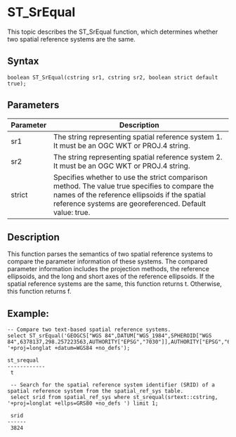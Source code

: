 # ST\_SrEqual

This topic describes the ST\_SrEqual function, which determines whether two spatial reference systems are the same.

## Syntax

```
boolean ST_SrEqual(cstring sr1, cstring sr2, boolean strict default true);
```

## Parameters

|Parameter|Description|
|---------|-----------|
|sr1|The string representing spatial reference system 1. It must be an OGC WKT or PROJ.4 string.|
|sr2|The string representing spatial reference system 2. It must be an OGC WKT or PROJ.4 string.|
|strict|Specifies whether to use the strict comparison method. The value true specifies to compare the names of the reference ellipsoids if the spatial reference systems are georeferenced. Default value: true.|

## Description

This function parses the semantics of two spatial reference systems to compare the parameter information of these systems. The compared parameter information includes the projection methods, the reference ellipsoids, and the long and short axes of the reference ellipsoids. If the spatial reference systems are the same, this function returns t. Otherwise, this function returns f.

## Example:

```
-- Compare two text-based spatial reference systems.
select ST_srEqual('GEOGCS["WGS 84",DATUM["WGS_1984",SPHEROID["WGS 84",6378137,298.257223563,AUTHORITY["EPSG","7030"]],AUTHORITY["EPSG","6326"]],PRIMEM["Greenwich",0,AUTHORITY["EPSG","8901"]],UNIT["degree",0.0174532925199433,AUTHORITY["EPSG","9122"]],AUTHORITY["EPSG","4326"]]', '+proj=longlat +datum=WGS84 +no_defs');

st_srequal 
------------
 t 

 -- Search for the spatial reference system identifier (SRID) of a spatial reference system from the spatial_ref_sys table.
 select srid from spatial_ref_sys where st_srequal(srtext::cstring, '+proj=longlat +ellps=GRS80 +no_defs ') limit 1;

 srid 
------
 3824
```

